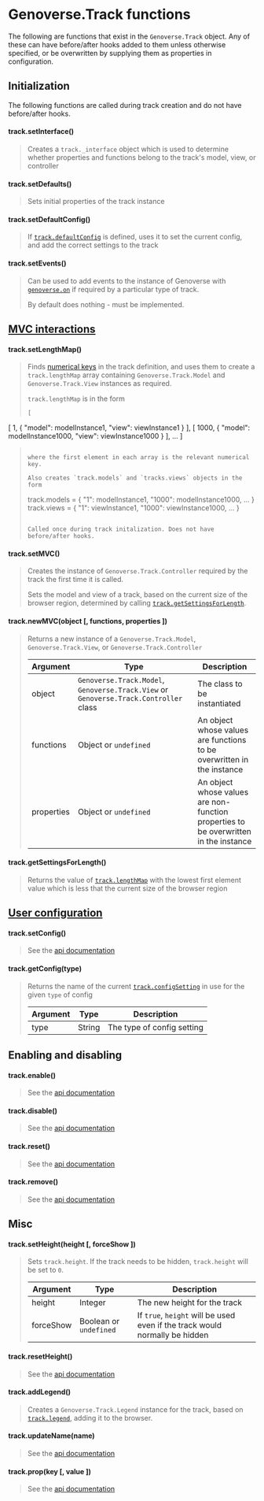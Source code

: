 # Genoverse.Track functions

The following are functions that exist in the `Genoverse.Track` object. Any of these can have before/after hooks added to them unless otherwise specified, or be overwritten by supplying them as properties in configuration.

## Initialization

The following functions are called during track creation and do not have before/after hooks.

#### track.setInterface()
> Creates a `track._interface` object which is used to determine whether properties and functions belong to the track's model, view, or controller

#### track.setDefaults()
> Sets initial properties of the track instance

#### track.setDefaultConfig()
> If [`track.defaultConfig`](/docs/tracks/configuration.md#defaultconfig-default-undefined) is defined, uses it to set the current config, and add the correct settings to the track

#### track.setEvents()
> Can be used to add events to the instance of Genoverse with [`genoverse.on`](/docs/api.md#genoverseonevents--ontracks--callback) if required by a particular type of track.
>
> By default does nothing - must be implemented.

## [MVC interactions](/docs/tracks.md#multiple-models-and-views)

#### track.setLengthMap()
> Finds [numerical keys](/docs/tracks.md#multiple-models-and-views) in the track definition, and uses them to create a `track.lengthMap` array containing `Genoverse.Track.Model` and `Genoverse.Track.View` instances as required. 
> 
> `track.lengthMap` is in the form 
>
> ```
> [ 
  [ 1,    { "model": modelInstance1,    "view": viewInstance1    } ], 
  [ 1000, { "model": modelInstance1000, "view": viewInstance1000 } ],
  ...
]
> ```
>
> where the first element in each array is the relevant numerical key.
> 
> Also creates `track.models` and `tracks.views` objects in the form
>
> ```
> track.models = { "1": modelInstance1, "1000": modelInstance1000, ... }
> track.views  = { "1": viewInstance1,  "1000": viewInstance1000,  ... }
> ```
>
> Called once during track initalization. Does not have before/after hooks.

#### track.setMVC()
> Creates the instance of `Genoverse.Track.Controller` required by the track the first time it is called.
>
> Sets the model and view of a track, based on the current size of the browser region, determined by calling [`track.getSettingsForLength`](#trackgetsettingsforlength). 

#### track.newMVC(object [, functions, properties ])
> Returns a new instance of a `Genoverse.Track.Model`, `Genoverse.Track.View`, or `Genoverse.Track.Controller`
> 
> Argument | Type | Description
> --- | --- | ---
> object | `Genoverse.Track.Model`, `Genoverse.Track.View` or `Genoverse.Track.Controller` class | The class to be instantiated
> functions | Object or `undefined` | An object whose values are functions to be overwritten in the instance
> properties | Object or `undefined` | An object whose values are non-function properties to be overwritten in the instance

#### track.getSettingsForLength()
> Returns the value of [`track.lengthMap`](#tracksetlengthmap) with the lowest first element value which is less that the current size of the browser region

## [User configuration](/docs/tracks.md#allowing-a-user-to-change-a-tracks-configuration)

#### track.setConfig()
> See the [api documentation](/docs/api.md#tracksetconfigtype-name)

#### track.getConfig(type)
> Returns the name of the current [`track.configSetting`](/docs/tracks/configuration.md#configsettings-default-undefined) in use for the given `type` of config
> 
> Argument | Type | Description
> --- | --- | ---
> type | String | The type of config setting

## Enabling and disabling

#### track.enable()
> See the [api documentation](/docs/api.md#trackenable)

#### track.disable()
> See the [api documentation](/docs/api.md#trackdisable)

#### track.reset()
> See the [api documentation](/docs/api.md#trackreset)
 
#### track.remove()
> See the [api documentation](/docs/api.md#trackremove)

## Misc

#### track.setHeight(height [, forceShow ])
> Sets `track.height`. If the track needs to be hidden, `track.height` will be set to `0`. 
> 
> Argument | Type | Description
> --- | --- | ---
> height | Integer | The new height for the track
> forceShow | Boolean or `undefined` | If `true`, `height` will be used even if the track would normally be hidden

#### track.resetHeight()
> See the [api documentation](/docs/api.md#trackresetheight)

#### track.addLegend()
> Creates a `Genoverse.Track.Legend` instance for the track, based on [`track.legend`](/docs/tracks/configuration.md#legend-default-false), adding it to the browser.

#### track.updateName(name)
> See the [api documentation](/docs/api.md#trackupdatenamename)

#### track.prop(key [, value ])
> See the [api documentation](/docs/api.md#trackpropkey--value-)
